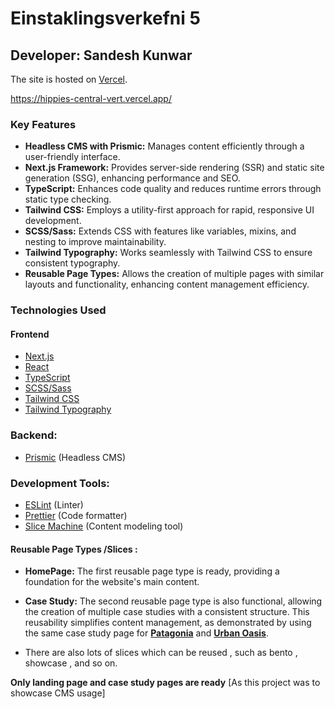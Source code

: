 # Einstaklingsverkefni 5

## Developer: Sandesh Kunwar

The site is hosted on [Vercel](https://hippies-central-vert.vercel.app/). 

https://hippies-central-vert.vercel.app/


### Key Features

- **Headless CMS with Prismic:** Manages content efficiently through a user-friendly interface.
- **Next.js Framework:** Provides server-side rendering (SSR) and static site generation (SSG), enhancing performance and SEO.
- **TypeScript:** Enhances code quality and reduces runtime errors through static type checking.
- **Tailwind CSS:** Employs a utility-first approach for rapid, responsive UI development.
- **SCSS/Sass:** Extends CSS with features like variables, mixins, and nesting to improve maintainability.
- **Tailwind Typography:** Works seamlessly with Tailwind CSS to ensure consistent typography.
- **Reusable Page Types:** Allows the creation of multiple pages with similar layouts and functionality, enhancing content management efficiency.

### Technologies Used
#### Frontend

 -   [Next.js](https://nextjs.org/)
 -   [React](https://react.dev/)
 -   [TypeScript](https://www.typescriptlang.org/)
 -   [SCSS/Sass](https://sass-lang.com/)
 -   [Tailwind CSS](https://tailwindcss.com/)
 -   [Tailwind Typography](https://github.com/tailwindlabs/tailwindcss-typography)

### Backend:

- [Prismic](https://prismic.io/) (Headless CMS)

### Development Tools:

- [ESLint](https://eslint.org/) (Linter)
- [Prettier](https://prettier.io/) (Code formatter)
- [Slice Machine](https://prismic.io/docs/slice-machine) (Content modeling tool)

#### Reusable Page Types /Slices :

- **HomePage:** The first reusable page type is ready, providing a foundation for the website's main content.
- **Case Study:** The second reusable page type is also functional, allowing the creation of multiple case studies with a consistent structure. This reusability simplifies content management, as demonstrated by using the same case study page for **[Patagonia](https://hippies-central-vert.vercel.app/case-study/patagonia)** and **[Urban Oasis](https://hippies-central-vert.vercel.app/case-study/urban-oasis)**.

- There are also lots of slices which can be reused , such as bento , showcase , and so on.


**Only landing page and case study pages are ready** [As this project was to showcase CMS usage]



